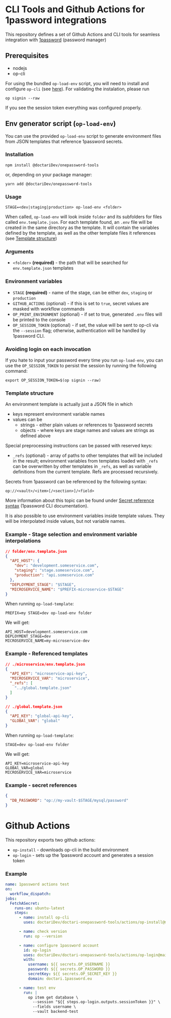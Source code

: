 # CLI Tools and Github Actions for 1password integrations

This repository defines a set of Github Actions and CLI tools
for seamless integration with [1password](https://1password.com/) (password manager)

## Prerequisites
- nodejs
- op-cli

For using the bundled `op-load-env` script, you will need to install and configure
`op-cli` (see [here](https://1password.com/downloads/command-line/)). For validating 
the instalation, please run 
```shell
op signin --raw
```
If you see the session token everything was configured properly.

## Env generator script (`op-load-env`)
You can use the provided `op-load-env` script to generate environment files from JSON
templates that reference 1password secrets.
### Installation
```shell
npm install @doctariDev/onepassword-tools
```
or, depending on your package manager:
```shell
yarn add @doctariDev/onepassword-tools
```
### Usage
```shell
STAGE=<dev|staging|production> op-load-env <folder>
```
When called, `op-load-env` will look inside `folder` and its subfolders for
files called `env.template.json`. For each template found, an `.env` file 
will be created in the same directory as the template. It will contain the
variables defined by the template, as well as the other template files it
references (see [Template structure](#template-structure))

### Arguments
- `<folder>` **(required)** - the path that will be searched for `env.template.json`
templates

### Environment variables
- `STAGE` **(required)** - name of the stage, can be either `dev`, `staging` or `production`
- `GITHUB_ACTIONS` (optional) - if this is set to `true`, secret values are masked with workflow commands
- `OP_PRINT_ENVIRONMENT` (optional) - if set to true, generated `.env` files will be printed to the console
- `OP_SESSION_TOKEN` (optional) - if set, the value will be sent to op-cli via the `--session` flag; otherwise, 
authentication will be handled by 1password CLI.

### Avoiding login on each invocation
If you hate to input your password every time you run `op-load-env`, you can use the `OP_SESSION_TOKEN`
to persist the session by running the following command:
```shell
export OP_SESSION_TOKEN=$(op signin --raw)
```

### Template structure
An environment template is actually just a JSON file in which 
- keys represent environment variable names
- values can be
  - strings - either plain values or references to 1password secrets
  - objects - where keys are stage names and values are strings as defined above

Special preprocessing instructions can be passed with reserved keys:
- `_refs` (optional) - array of paths to other templates that will be included in the result; 
environment variables from templates loaded with `_refs` can be overwritten by other templates in
`_refs`, as well as variable definitions from the current template. Refs are processed recursively.

Secrets from 1password can be referenced by the following syntax:
```
op://<vault>/<item>[/<section>]/<field>
```
More information about this topic can be found under
[Secret reference syntax](https://developer.1password.com/docs/cli/secrets-reference-syntax)
(1password CLI documentation).

It is also possible to use environment variables inside template values. They will
be interpolated inside values, but not variable names.

### Example - Stage selection and environment variable interpolations
```json
// folder/env.template.json
{
  "API_HOST": {
    "dev": "development.someservice.com",
    "staging": "stage.someservice.com",
    "production": "api.someservice.com"
  },
  "DEPLOYMENT_STAGE": "$STAGE",
  "MICROSERVICE_NAME": "$PREFIX-microservice-$STAGE"
}
```
When running `op-load-template`:
```shell
PREFIX=my STAGE=dev op-load-env folder
```
We will get:
```shell
API_HOST=development.someservice.com
DEPLOYMENT_STAGE=dev
MICROSERVICE_NAME=my-microservice-dev
```

### Example - Referenced templates
```json
// ./microservice/env.template.json
{
  "API_KEY": "microservice-api-key",
  "MICROSERVICE_VAR": "microservice",
  "_refs": [
    "../global.template.json"
  ]
}

// ./global.template.json
{
  "API_KEY": "global-api-key",
  "GLOBAl_VAR": "global"
}
```
When running `op-load-template`:
```shell
STAGE=dev op-load-env folder
```
We will get:
```shell
API_KEY=microservice-api-key
GLOBAl_VAR=global
MICROSERVICE_VAR=microservice
```

### Example - secret references
```json
{
  "DB_PASSWORD": "op://my-vault-$STAGE/mysql/password"
}
```

# Github Actions
This repository exports two github actions:
- `op-install` - downloads op-cli in the build environment
- `op-login` - sets up the 1password account and generates a session token

### Example
```yaml
name: 1password actions test
on: 
  workflow_dispatch:
jobs:
  FetchASecret:
    runs-on: ubuntu-latest
    steps:
      - name: install op-cli
        uses: doctariDev/doctari-onepassword-tools/actions/op-install@main

      - name: check version
        run: op --version

      - name: configure 1password account
        id: op-login
        uses: doctariDev/doctari-onepassword-tools/actions/op-login@main
        with:
          username: ${{ secrets.OP_USERNAME }}
          password: ${{ secrets.OP_PASSWORD }}
          secretKey: ${{ secrets.OP_SECRET_KEY }}
          domain: doctari.1password.eu

      - name: test env
        run: |
          op item get database \
            --session "${{ steps.op-login.outputs.sessionToken }}" \
            --fields username \
            --vault backend-test
```
